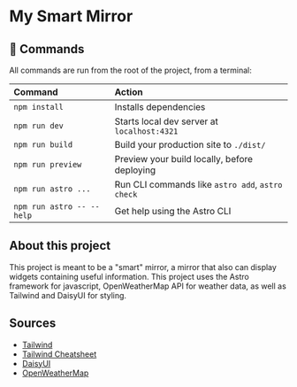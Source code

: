 # My Smart Mirror

## 🧞 Commands

All commands are run from the root of the project, from a terminal:

| Command                   | Action                                           |
| :------------------------ | :----------------------------------------------- |
| `npm install`             | Installs dependencies                            |
| `npm run dev`             | Starts local dev server at `localhost:4321`      |
| `npm run build`           | Build your production site to `./dist/`          |
| `npm run preview`         | Preview your build locally, before deploying     |
| `npm run astro ...`       | Run CLI commands like `astro add`, `astro check` |
| `npm run astro -- --help` | Get help using the Astro CLI                     |

## About this project

This project is meant to be a "smart" mirror, a mirror that also can display widgets containing useful information. This project uses the Astro framework for javascript, OpenWeatherMap API for weather data, as well as Tailwind and DaisyUI for styling.

## Sources
* [Tailwind](https://tailwindcss.com/)
* [Tailwind Cheatsheet](https://nerdcave.com/tailwind-cheat-sheet)
* [DaisyUI](https://daisyui.com/)
* [OpenWeatherMap](https://openweathermap.org/)
